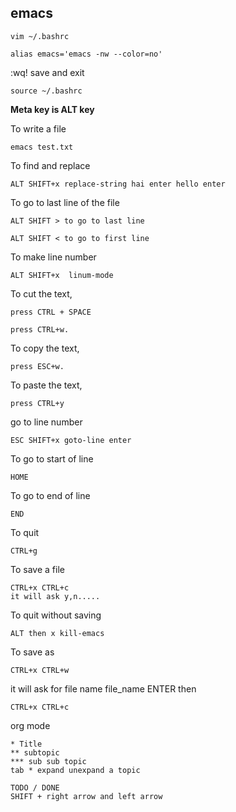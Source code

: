 ## emacs
```
vim ~/.bashrc

alias emacs='emacs -nw --color=no'
```
:wq! save and exit

```
source ~/.bashrc
```


**Meta key is ALT key**

To write a file
```
emacs test.txt
```
To find and replace
```
ALT SHIFT+x replace-string hai enter hello enter
```

To go to last line of the file
```
ALT SHIFT > to go to last line
```
```
ALT SHIFT < to go to first line
```
To make line number
```
ALT SHIFT+x  linum-mode
```
To cut the text,
```
press CTRL + SPACE
```
```
press CTRL+w.
```
To copy the text,
```
press ESC+w.
```
To paste the text,
```
press CTRL+y
```
go to line number
```
ESC SHIFT+x goto-line enter
```
To go to start of line
```
HOME
```
To go to end of line
```
END
```
To quit
```
CTRL+g
```

To save a file
```
CTRL+x CTRL+c
it will ask y,n.....
```
To quit without saving
```
ALT then x kill-emacs
```
To save as
```
CTRL+x CTRL+w
```
it will ask for file name
file_name ENTER
then 
```
CTRL+x CTRL+c
```

org mode
```
* Title
** subtopic
*** sub sub topic
tab * expand unexpand a topic

TODO / DONE
SHIFT + right arrow and left arrow
```

